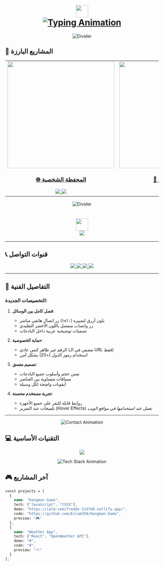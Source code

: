 <h1 align="center">
  <img src="https://raw.githubusercontent.com/Eslam358/Eslam358/main/wave.gif" width="40px">
  <br>
  <a href="https://git.io/typing-svg">
    <img src="https://readme-typing-svg.demolab.com?font=JetBrains+Mono&size=35&duration=3000&pause=1000&color=0EA5E9&center=true&vCenter=true&width=600&height=80&lines=%D9%85%D8%B1%D8%AD%D8%A8%D8%A7%D9%8B+%F0%9F%91%8B%D8%8C+%D8%A3%D9%86%D8%A7+%D8%A5%D8%B3%D9%84%D8%A7%D9%85+%D9%81%D8%A7%D9%8A%D8%B2;Front-End+Developer+%7C+React+%26+Next.js+%F0%9F%92%BB" alt="Typing Animation">
  </a>
</h1>

<div align="center">
  
![Divider](https://raw.githubusercontent.com/Eslam358/Eslam358/main/divider.gif)

</div>

## 🎨 **المشاريع البارزة**

<table align="center">
  <tr>
    <td width="400" align="center">
      <a href="https://portfolio-eslam.netlify.app/">
        <img src="https://raw.githubusercontent.com/Eslam358/Eslam358/main/portfolio-preview.gif" width="350">
        <br>
        <h3>🌐 المحفظة الشخصية</h3>
        <img src="https://img.shields.io/badge/React-61DAFB?style=flat&logo=react&logoColor=black">
        <img src="https://img.shields.io/badge/SCSS-CC6699?style=flat&logo=sass&logoColor=white">
      </a>
    </td>
    <td width="400" align="center">
      <a href="https://soft-market.netlify.app/">
        <img src="https://raw.githubusercontent.com/Eslam358/Eslam358/main/e-shop-preview.gif" width="350">
        <br>
        <h3>🛒 متجر إلكتروني</h3>
        <img src="https://img.shields.io/badge/Next.js-000000?style=flat&logo=nextdotjs&logoColor=white">
        <img src="https://img.shields.io/badge/TypeScript-3178C6?style=flat&logo=typescript&logoColor=white">
      </a>
    </td>
  </tr>
</table>

<div align="center">
  
![Divider](https://raw.githubusercontent.com/Eslam358/Eslam358/main/divider2.gif)

</div>

<h1 align="center">
  <img src="https://media.giphy.com/media/hvRJCLFzcasrR4ia7z/giphy.gif" width="40">
  <br>
  <a href="https://git.io/typing-svg">
    <img src="https://readme-typing-svg.demolab.com?font=Fira+Code&size=30&duration=2800&pause=1000&color=0EA5E9&center=true&vCenter=true&width=600&lines=%D9%85%D8%B1%D8%AD%D8%A8%D8%A7%D9%8B+%F0%9F%91%8B%D8%8C+%D8%A3%D9%86%D8%A7+%D8%A5%D8%B3%D9%84%D8%A7%D9%85+%D9%81%D8%A7%D9%8A%D8%B2;Front-End+Developer+%7C+React+%26+Next.js+%F0%9F%92%BB">
  </a>
</h1>

---

## 📞 **قنوات التواصل**

<p align="center">
  <!-- اتصال هاتفي مباشر -->
  <a href="tel:+201002679358">
    <img src="https://custom-icon-badges.demolab.com/badge/-/%D8%A7%D8%AA%D8%B5%D8%A7%D9%84%20%D9%87%D8%A7%D8%AA%D9%81%D9%8A-0077B5?style=for-the-badge&logo=phone-solid&logoColor=white&labelColor=0077B5&label=%2B20%201002%20679358">
  </a>

  <!-- واتساب -->
  <a href="https://wa.me/201002679358">
    <img src="https://img.shields.io/badge/-/%D9%85%D8%B1%D8%A7%D8%B3%D9%84%D8%A9%20%D8%B9%D8%A8%D8%B1%20%D9%88%D8%A7%D8%AA%D8%B3%D8%A7%D8%A8-25D366?style=for-the-badge&logo=whatsapp&logoColor=white&labelColor=25D366">
  </a>

  <!-- إيميل -->
  <a href="mailto:eslam900aa@gmail.com">
    <img src="https://img.shields.io/badge/-/%D8%A5%D9%8A%D9%85%D9%8A%D9%84%20%D8%B1%D8%B3%D9%85%D9%8A-EA4335?style=for-the-badge&logo=gmail&logoColor=white">
  </a>

  <!-- لينكدإن -->
  <a href="https://www.linkedin.com/in/eslam-fayez-462181193">
    <img src="https://img.shields.io/badge/-/%D9%85%D9%84%D9%81%D9%8A%20%D8%A7%D9%84%D9%84%D9%8A%D9%86%D9%83%D8%AF%D8%A5%D9%86-0A66C2?style=for-the-badge&logo=linkedin&logoColor=white">
  </a>
</p>

---

## 🎨 **التفاصيل الفنية**

### التخصيصات الجديدة:
1. **فصل كامل بين الوسائل**:
   - زر اتصال هاتفي مباشر (`tel:`) بلون أزرق لتمييزه
   - زر واتساب منفصل باللون الأخضر التقليدي
   - تسميات توضيحية عربية داخل البادجات

2. **حماية الخصوصية**:
   - الرقم غير ظاهر كنص عادي (مضمن في الـ URL فقط)
   - استخدام رموز الدول (+20) بشكل آمن

3. **تصميم متسق**:
   - نفس حجم وأسلوب جميع البادجات
   - مسافات متساوية بين العناصر
   - أيقونات واضحة لكل وسيلة

4. **تجربة مستخدم محسنة**:
   - روابط قابلة للنقر على جميع الأجهزة
   - تلميحات عند التمرير (Hover Effects) *تعمل عند استخدامها في مواقع الويب*

---

<div align="center">
  
![Contact Animation](https://raw.githubusercontent.com/Eslam358/Eslam358/main/contact-divider.gif)

</div>



## 💻 **التقنيات الأساسية**

<p align="center">
  <img src="https://skillicons.dev/icons?i=react,nextjs,ts,js,html,css,tailwind,git,github,vscode,figma&perline=6&theme=light">
</p>

<div align="center">
  
![Tech Stack Animation](https://raw.githubusercontent.com/Eslam358/Eslam358/main/tech-stack.gif)

</div>

## 🎮 **آخر المشاريع**

```scss
const projects = [
  {
    name: "Hangman Game",
    tech: ["JavaScript", "CSS3"],
    demo: "https://calm-semifreddo-3147d0.netlify.app/",
    code: "https://github.com/Eslam358/Hangman-Game",
    preview: "🎮"
  },
  {
    name: "Weather App", 
    tech: ["React", "OpenWeather API"],
    demo: "#",
    code: "#",
    preview: "⛅"
  }
];
